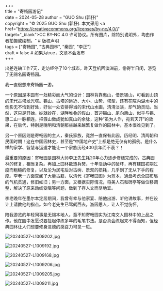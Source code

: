 +++  
title = "寄畅园游记"  
date = 2024-05-28
author = "GUO Shu (郭抒)"  
copyright = "© 2025 GUO Shu (郭抒). 本文采用 <a href=\"https://creativecommons.org/licenses/by-nc/4.0/\" target=\"_blank\">CC BY-NC 4.0</a> 许可协议。所有图片，除特别说明外，均由作者拍摄或绘制。" # 版权声明  
tags = ["寄畅园", "古典园林", "秦园", "李正"]  
draft = false # 如果为true，文章不会发布  
+++

出差连轴工作7天，走访经停了10个城市。昨天登机回澳洲前，偷得半日闲，游览了无锡名园寄畅园。

我一直很想来寄畅园一游。

一个原因是本园有一处精彩而大气的设计：园林背靠惠山，借景锡山，可看到山顶的宋代古塔龙光塔。锡山、古塔的远近、大小、山势、塔型，还有在院内湖水中的倒影无不恰到好处，好似一处安排得当的宋代山水画，清清淡淡，却气韵灵动。当然，这只是开始，妙就妙在，湖畔堆叠的假山，首迎锡山、尾向惠山，似乎与锡、惠二山一脉相连。把假山做成犹如真山的余脉，这种“虽为人作，宛若天开”的效果，在后代，特别是晚明和清朝那些越来越繁复做作的园林中，基本很难见到了。

另一个原因则是寄畅园的主人，秦氏家族，竟然一直保有此园，历经明、清两朝和民国时期！这在中国园林史，甚至是“中国地产史”上都是绝无仅有的孤例。是什么样的家学、智慧与运道才能让一个家族历经400余年而不衰？！

最重要的原因：寄畅园是园林大师李正先生耗20年心力逐步修缮完成的。古典园林的修复，相当复杂。再加上园林数遭兵燹，十年浩劫中的破坏，再有建国初期过度而粗糙的修复，以及沦为民宅后对古树、景观的损耗，几乎到了无从下手的程度。李老一方面查阅了大量古籍，以清代《寄畅园图》为蓝本，通盘考虑全园布局的气机贯通，修旧如旧；另一方面，又根据实际情况，将美人石和碑亭等做位移调整，解决了原来动线受阻等问题，做到了存人文而尽地宜。

李老晚年在墨尔本定居期间，我曾有幸与他家宴、陪他出游、听他讲故事，并在设计上请教他的指点。如今老先生已驾鹤西去，游园思人，让人不觉伤怀。

陪我游览的年轻同事是无锡本地人，竟不知寄畅园实为江南文人园林中的上品之作。他在园中发愿说要捡起停练多年的毛笔书法。是否真会练起来不得而知，但经典园林让人们想要修身进德的感召力可见一斑。



![20240527-L1009202.jpg](/images/2024-05-28-jichangyuan/20240527-L1009202.jpg)



![20240527-L1009192.jpg](/images/2024-05-28-jichangyuan/20240527-L1009192.jpg)



![20240527-L1009168.jpg](/images/2024-05-28-jichangyuan/20240527-L1009168.jpg)


![20240527-L1009206.jpg](/images/2024-05-28-jichangyuan/20240527-L1009206.jpg)


![20240527-L1009205.jpg](/images/2024-05-28-jichangyuan/20240527-L1009205.jpg)



![20240527-L1009211.jpg](/images/2024-05-28-jichangyuan/20240527-L1009211.jpg)

